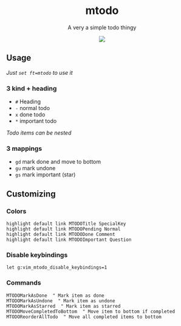 <h1 align="center">mtodo</h1>
<p align="center">A very a simple todo thingy</p>
<p align="center">
  <img src="https://i.imgur.com/eNX2ucF.png">
</p>

## Usage

_Just `set ft=mtodo` to use it_

### 3 kind + heading

- `#` Heading
- `-` normal todo
- `x` done todo
- `*` important todo

_Todo items can be nested_

### 3 mappings

- `gd` mark done and move to bottom
- `gu` mark undone
- `gs` mark important (star)


## Customizing

### Colors

```
highlight default link MTODOTitle SpecialKey
highlight default link MTODOPending Normal
highlight default link MTODODone Comment
highlight default link MTODOImportant Question
```


### Disable keybindings

```
let g:vim_mtodo_disable_keybindings=1
```

### Commands

```
MTODOMarkAsDone  " Mark item as done
MTODOMarkAsUndone  " Mark item as undone
MTODOMarkAsStarred  " Mark item as starred
MTODOMoveCompletedToBottom  " Move item to bottom if completed
MTODOReorderAllTodo  " Move all completed items to bottom
```
